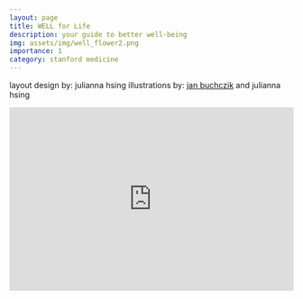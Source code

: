 ```yaml
---
layout: page
title: WELL for Life
description: your guide to better well-being
img: assets/img/well_flower2.png
importance: 1
category: stanford medicine
---
```

layout design by: julianna hsing
illustrations by: [jan buchczik](https://www.buchczik.com/) and julianna hsing

<!-- Embed Issuu Flipbook -->
<div style="position:relative;padding-top:max(60%,326px);height:0;width:100%">
<iframe allow="clipboard-write" sandbox="allow-top-navigation allow-top-navigation-by-user-activation allow-downloads allow-scripts allow-same-origin allow-popups allow-modals allow-popups-to-escape-sandbox allow-forms" allowfullscreen="true" style="position:absolute;border:none;width:100%;height:100%;left:0;right:0;top:0;bottom:0;" src="https://e.issuu.com/embed.html?d=well_curation_project_pdf_to_flip&u=stanfordwellforlife"></iframe>
</div>

